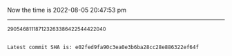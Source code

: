 Now the time is 2022-08-05 20:47:53 pm

---

<small>290546811187123263386422544422040</small>

```txt

Latest commit SHA is: e02fed9fa90c3ea0e3b6ba28cc28e886322ef64f
```
